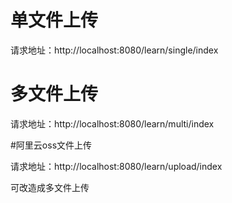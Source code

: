 # 单文件上传

请求地址：http://localhost:8080/learn/single/index

# 多文件上传

请求地址：http://localhost:8080/learn/multi/index

#阿里云oss文件上传

请求地址：http://localhost:8080/learn/upload/index

可改造成多文件上传
